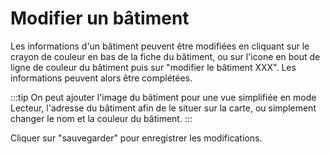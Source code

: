 # Modifier un bâtiment

Les informations d'un bâtiment peuvent être modifiées en cliquant sur le crayon de couleur en bas de la fiche du bâtiment, ou sur l'icone en bout de ligne de couleur du bâtiment puis sur "modifier le bâtiment XXX". Les informations peuvent alors être complétées.


:::tip
On peut ajouter l'image du bâtiment pour une vue simplifiée en mode Lecteur, l'adresse du bâtiment afin de le situer sur la carte, ou simplement changer le nom et la couleur du bâtiment.
:::


 Cliquer sur "sauvegarder" pour enregistrer les modifications.